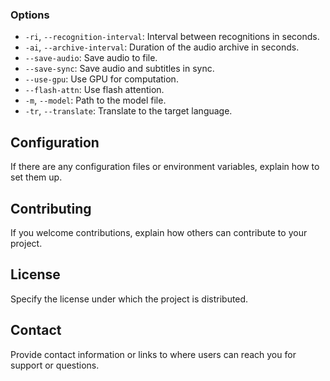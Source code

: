 ### Options

- `-ri`, `--recognition-interval`: Interval between recognitions in seconds.
- `-ai`, `--archive-interval`: Duration of the audio archive in seconds.
- `--save-audio`: Save audio to file.
- `--save-sync`: Save audio and subtitles in sync.
- `--use-gpu`: Use GPU for computation.
- `--flash-attn`: Use flash attention.
- `-m`, `--model`: Path to the model file.
- `-tr`, `--translate`: Translate to the target language.

## Configuration

If there are any configuration files or environment variables, explain how to set them up.

## Contributing

If you welcome contributions, explain how others can contribute to your project.

## License

Specify the license under which the project is distributed.

## Contact

Provide contact information or links to where users can reach you for support or questions.
